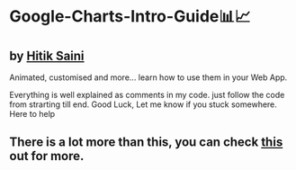 # Google-Charts-Intro-Guide📊📈
## by [Hitik Saini](https://hitik20.tech)
Animated, customised and more... learn how to use them in your Web App. 
 
 
 Everything is well explained as comments in my code. just follow the code from strarting till end.
 Good Luck, Let me know if you stuck somewhere. Here to help
 
 ## There is a lot more than this, you can check [this](https://developers.google.com/chart/interactive/docs/quick_start?hl=en) out for more.
 
